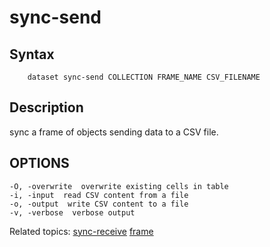 sync-send
=========

Syntax
------

```shell
    dataset sync-send COLLECTION FRAME_NAME CSV_FILENAME
```

Description
-----------

sync a frame of objects sending data to a CSV file. 

OPTIONS
-------

    -O, -overwrite  overwrite existing cells in table
    -i, -input  read CSV content from a file
    -o, -output  write CSV content to a file
    -v, -verbose  verbose output

Related topics: [sync-receive](sync-receive.html) [frame](frame.html)

